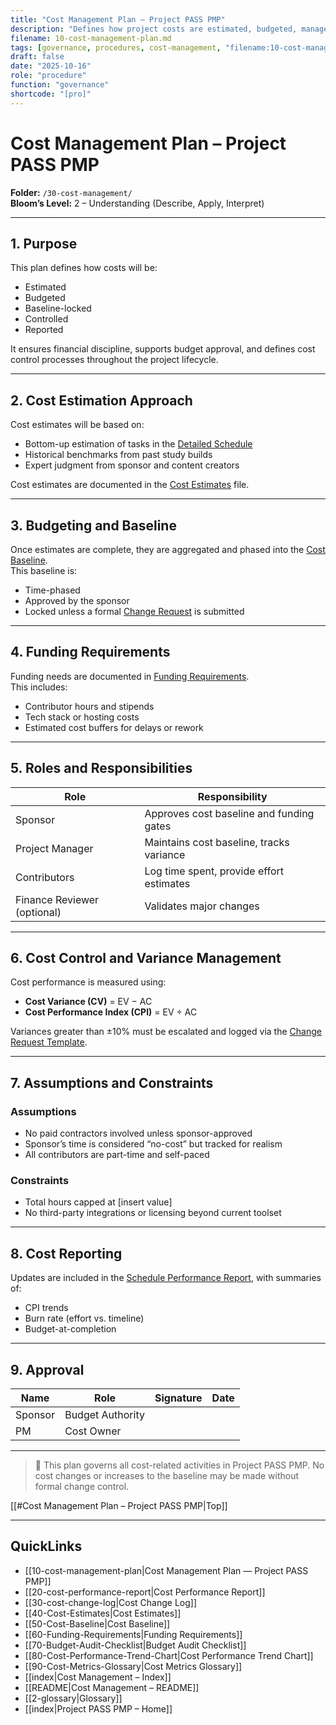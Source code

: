 ```yaml
---
title: "Cost Management Plan — Project PASS PMP"
description: "Defines how project costs are estimated, budgeted, managed, and controlled throughout the lifecycle."
filename: 10-cost-management-plan.md
tags: [governance, procedures, cost-management, "filename:10-cost-management-plan.md"]
draft: false
date: "2025-10-16"
role: "procedure"
function: "governance"
shortcode: "[pro]"
---
```


# Cost Management Plan – Project PASS PMP  
**Folder:** `/30-cost-management/`  
**Bloom’s Level:** 2 – Understanding (Describe, Apply, Interpret)

---

## 1. Purpose

This plan defines how costs will be:
- Estimated
- Budgeted
- Baseline-locked
- Controlled
- Reported

It ensures financial discipline, supports budget approval, and defines cost control processes throughout the project lifecycle.

---

## 2. Cost Estimation Approach

Cost estimates will be based on:
- Bottom-up estimation of tasks in the [Detailed Schedule](../20-schedule-management/02-detailed-project-schedule.md)
- Historical benchmarks from past study builds
- Expert judgment from sponsor and content creators

Cost estimates are documented in the [Cost Estimates](./Cost-Estimates.md) file.

---

## 3. Budgeting and Baseline

Once estimates are complete, they are aggregated and phased into the [Cost Baseline](./Cost-Baseline.md).  
This baseline is:
- Time-phased
- Approved by the sponsor
- Locked unless a formal [Change Request](../00-project-integration-management/change-management/change-request-template.md) is submitted

---

## 4. Funding Requirements

Funding needs are documented in [Funding Requirements](./Funding-Requirements.md).  
This includes:
- Contributor hours and stipends
- Tech stack or hosting costs
- Estimated cost buffers for delays or rework

---

## 5. Roles and Responsibilities

| Role            | Responsibility                         |
|-----------------|-----------------------------------------|
| Sponsor         | Approves cost baseline and funding gates |
| Project Manager | Maintains cost baseline, tracks variance |
| Contributors    | Log time spent, provide effort estimates |
| Finance Reviewer (optional) | Validates major changes |

---

## 6. Cost Control and Variance Management

Cost performance is measured using:
- **Cost Variance (CV)** = EV − AC  
- **Cost Performance Index (CPI)** = EV ÷ AC

Variances greater than ±10% must be escalated and logged via the [Change Request Template](../00-project-integration-management/change-management/change-request-template.md).

---

## 7. Assumptions and Constraints

### Assumptions
- No paid contractors involved unless sponsor-approved
- Sponsor’s time is considered “no-cost” but tracked for realism
- All contributors are part-time and self-paced

### Constraints
- Total hours capped at [insert value]
- No third-party integrations or licensing beyond current toolset

---

## 8. Cost Reporting

Updates are included in the [Schedule Performance Report](../20-schedule-management/05-schedule-performance-report.md), with summaries of:
- CPI trends
- Burn rate (effort vs. timeline)
- Budget-at-completion

---

## 9. Approval

| Name     | Role             | Signature | Date       |
|----------|------------------|-----------|------------|
| Sponsor  | Budget Authority |           |            |
| PM       | Cost Owner       |           |            |

---

> 📌 This plan governs all cost-related activities in Project PASS PMP. No cost changes or increases to the baseline may be made without formal change control.

[[#Cost Management Plan – Project PASS PMP|Top]]

---

## QuickLinks
- [[10-cost-management-plan|Cost Management Plan — Project PASS PMP]]
- [[20-cost-performance-report|Cost Performance Report]]
- [[30-cost-change-log|Cost Change Log]]
- [[40-Cost-Estimates|Cost Estimates]]
- [[50-Cost-Baseline|Cost Baseline]]
- [[60-Funding-Requirements|Funding Requirements]]
- [[70-Budget-Audit-Checklist|Budget Audit Checklist]]
- [[80-Cost-Performance-Trend-Chart|Cost Performance Trend Chart]]
- [[90-Cost-Metrics-Glossary|Cost Metrics Glossary]]
- [[index|Cost Management – Index]]
- [[README|Cost Management – README]]
- [[2-glossary|Glossary]]
- [[index|Project PASS PMP – Home]]
